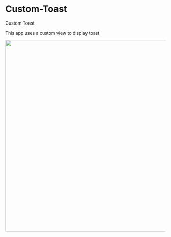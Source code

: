 # Custom-Toast
Custom Toast

This app uses a custom view to display toast

<img src="https://user-images.githubusercontent.com/8288422/82160499-6fc57180-98b3-11ea-90f7-14b8288b12e5.png" height = "600">
